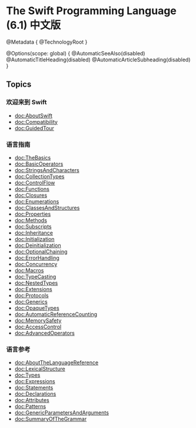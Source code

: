 # The Swift Programming Language (6.1) 中文版

@Metadata {
  @TechnologyRoot
}

@Options(scope: global) {
  @AutomaticSeeAlso(disabled)
  @AutomaticTitleHeading(disabled)
  @AutomaticArticleSubheading(disabled)
}

## Topics

### 欢迎来到 Swift

- <doc:AboutSwift>
- <doc:Compatibility>
- <doc:GuidedTour>

### 语言指南

- <doc:TheBasics>
- <doc:BasicOperators>
- <doc:StringsAndCharacters>
- <doc:CollectionTypes>
- <doc:ControlFlow>
- <doc:Functions>
- <doc:Closures>
- <doc:Enumerations>
- <doc:ClassesAndStructures>
- <doc:Properties>
- <doc:Methods>
- <doc:Subscripts>
- <doc:Inheritance>
- <doc:Initialization>
- <doc:Deinitialization>
- <doc:OptionalChaining>
- <doc:ErrorHandling>
- <doc:Concurrency>
- <doc:Macros>
- <doc:TypeCasting>
- <doc:NestedTypes>
- <doc:Extensions>
- <doc:Protocols>
- <doc:Generics>
- <doc:OpaqueTypes>
- <doc:AutomaticReferenceCounting>
- <doc:MemorySafety>
- <doc:AccessControl>
- <doc:AdvancedOperators>

### 语言参考

- <doc:AboutTheLanguageReference>
- <doc:LexicalStructure>
- <doc:Types>
- <doc:Expressions>
- <doc:Statements>
- <doc:Declarations>
- <doc:Attributes>
- <doc:Patterns>
- <doc:GenericParametersAndArguments>
- <doc:SummaryOfTheGrammar>

<!--
This source file is part of the Swift.org open source project

Copyright (c) 2014 - 2022 Apple Inc. and the Swift project authors
Licensed under Apache License v2.0 with Runtime Library Exception

See https://swift.org/LICENSE.txt for license information
See https://swift.org/CONTRIBUTORS.txt for the list of Swift project authors
-->
